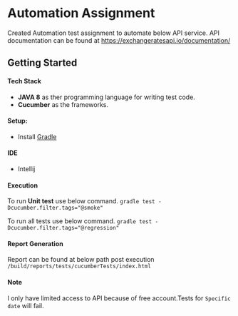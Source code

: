 # Automation Assignment

Created Automation test assignment to automate below API service.
API documentation can be found at https://exchangeratesapi.io/documentation/

## Getting Started
#### Tech Stack
* **JAVA 8** as ther programming language for writing test code.
* **Cucumber** as the frameworks.

#### Setup:
* Install [Gradle](https://gradle.org/install/)

#### IDE 
* Intellij

#### Execution
To run **Unit test** use below command.
`gradle test -Dcucumber.filter.tags="@smoke"`

To run all tests use below command.
`gradle test -Dcucumber.filter.tags="@regression"`



#### Report Generation
Report can be found at below path post execution
`/build/reports/tests/cucumberTests/index.html`

#### Note 
I only have limited access to API because of free account.Tests for `Specific date` will fail.


